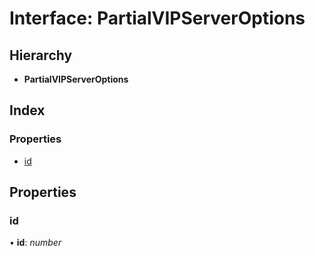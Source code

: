 
# Interface: PartialVIPServerOptions

## Hierarchy

* **PartialVIPServerOptions**

## Index

### Properties

* [id](_structures_game_.partialvipserveroptions.md#id)

## Properties

### <a id="id" name="id"></a>  id

• **id**: *number*

